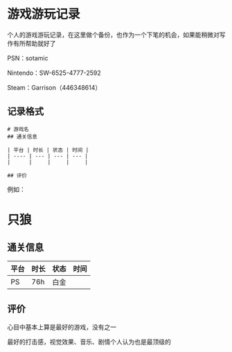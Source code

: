 # 游戏游玩记录

个人的游戏游玩记录，在这里做个备份，也作为一个下笔的机会，如果能稍微对写作有所帮助就好了

PSN：sotamic

Nintendo：SW-6525-4777-2592

Steam：Garrison（446348614）

## 记录格式

```
# 游戏名
## 通关信息

| 平台 | 时长 | 状态 | 时间 |
| ---- | --- | --- | --- |
|      |     |     |     |

## 评价
```

例如：

# 只狼
## 通关信息

| 平台 | 时长 | 状态 | 时间 |
| ---- | --- | --- | --- |
|   PS   |  76h   |  白金  | 

## 评价

心目中基本上算是最好的游戏，没有之一

最好的打击感，视觉效果、音乐、剧情个人认为也是最顶级的